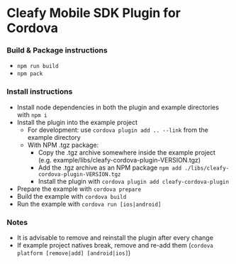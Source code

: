 # Cleafy Mobile SDK Plugin for Cordova

### Build & Package instructions

- `npm run build`
- `npm pack`

### Install instructions

- Install node dependencies in both the plugin and example directories with `npm i`
- Install the plugin into the example project
  - For development: use `cordova plugin add .. --link` from the example directory
  - With NPM .tgz package:
    - Copy the .tgz archive somewhere inside the example project (e.g. example/libs/cleafy-cordova-plugin-VERSION.tgz)
    - Add the .tgz archive as an NPM package `npm add ./libs/cleafy-cordova-plugin-VERSION.tgz`
    - Install the plugin with `cordova plugin add cleafy-cordova-plugin`
- Prepare the example with `cordova prepare`
- Build the example with `cordova build`
- Run the example with `cordova run [ios|android]`

### Notes

- It is advisable to remove and reinstall the plugin after every change
- If example project natives break, remove and re-add them (`cordova platform [remove|add] [android|ios]`)
